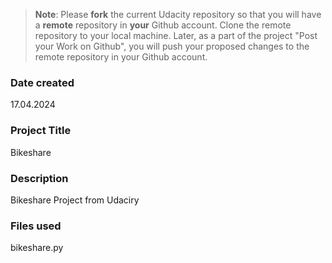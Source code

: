 >**Note**: Please **fork** the current Udacity repository so that you will have a **remote** repository in **your** Github account. Clone the remote repository to your local machine. Later, as a part of the project "Post your Work on Github", you will push your proposed changes to the remote repository in your Github account.

### Date created
17.04.2024

### Project Title
Bikeshare

### Description
Bikeshare Project from Udaciry

### Files used
bikeshare.py

